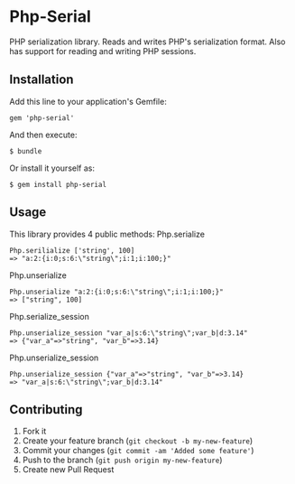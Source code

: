 # Php-Serial

PHP serialization library.  Reads and writes PHP's serialization format.
Also has support for reading and writing PHP sessions.

## Installation

Add this line to your application's Gemfile:

    gem 'php-serial'

And then execute:

    $ bundle

Or install it yourself as:

    $ gem install php-serial

## Usage

This library provides 4 public methods:
Php.serialize

    Php.serilialize ['string', 100]
    => "a:2:{i:0;s:6:\"string\";i:1;i:100;}"
Php.unserialize

    Php.unserialize "a:2:{i:0;s:6:\"string\";i:1;i:100;}"
    => ["string", 100]
Php.serialize_session

    Php.unserialize_session "var_a|s:6:\"string\";var_b|d:3.14"
    => {"var_a"=>"string", "var_b"=>3.14}
Php.unserialize_session

    Php.unserialize_session {"var_a"=>"string", "var_b"=>3.14}
    => "var_a|s:6:\"string\";var_b|d:3.14"

## Contributing

1. Fork it
2. Create your feature branch (`git checkout -b my-new-feature`)
3. Commit your changes (`git commit -am 'Added some feature'`)
4. Push to the branch (`git push origin my-new-feature`)
5. Create new Pull Request
